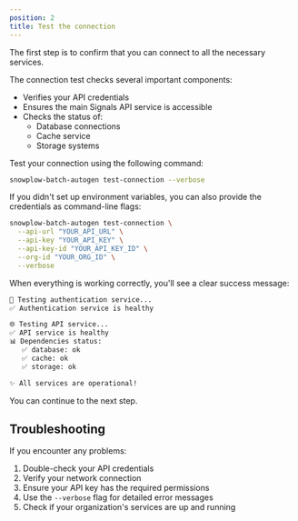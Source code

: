 ```yaml
---
position: 2
title: Test the connection
---
```


The first step is to confirm that you can connect to all the necessary services.

The connection test checks several important components:
* Verifies your API credentials
* Ensures the main Signals API service is accessible
* Checks the status of:
  * Database connections
  * Cache service
  * Storage systems

Test your connection using the following command:

```bash
snowplow-batch-autogen test-connection --verbose
```

If you didn't set up environment variables, you can also provide the credentials as command-line flags:

```bash
snowplow-batch-autogen test-connection \
  --api-url "YOUR_API_URL" \
  --api-key "YOUR_API_KEY" \
  --api-key-id "YOUR_API_KEY_ID" \
  --org-id "YOUR_ORG_ID" \
  --verbose
```

When everything is working correctly, you'll see a clear success message:

```bash
🔐 Testing authentication service...
✅ Authentication service is healthy

🌐 Testing API service...
✅ API service is healthy
📊 Dependencies status:
   ✅ database: ok
   ✅ cache: ok
   ✅ storage: ok

✨ All services are operational!
```

You can continue to the next step.

## Troubleshooting

If you encounter any problems:

1. Double-check your API credentials
2. Verify your network connection
3. Ensure your API key has the required permissions
4. Use the `--verbose` flag for detailed error messages
5. Check if your organization's services are up and running
